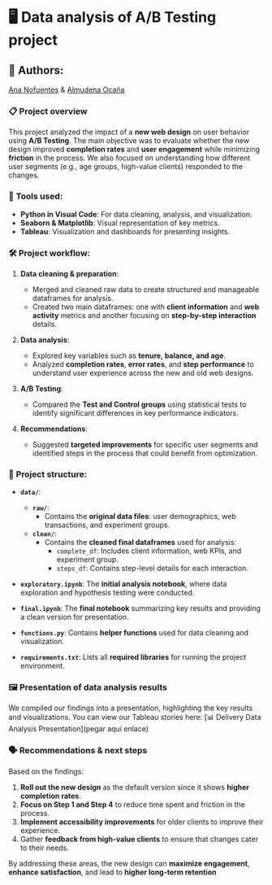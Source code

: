 # 🖥️ **Data analysis of A/B Testing project**

## 👥 **Authors**:
[Ana Nofuentes](https://www.linkedin.com/in/ana-nofuentes-solano-654026a3/) & [Almudena Ocaña](https://www.linkedin.com/in/almudena-ocaloga/)

### 📋 **Project overview**
This project analyzed the impact of a **new web design** on user behavior using **A/B Testing**. The main objective was to evaluate whether the new design improved **completion rates** and **user engagement** while minimizing **friction** in the process. We also focused on understanding how different user segments (e.g., age groups, high-value clients) responded to the changes.

### 🔧 **Tools used:**
- **Python in Visual Code**: For data cleaning, analysis, and visualization.
- **Seaborn & Matplotlib**: Visual representation of key metrics.
- **Tableau**: Visualization and dashboards for presenting insights.

### 🛠️ **Project workflow:**
1. **Data cleaning & preparation**:
   - Merged and cleaned raw data to create structured and manageable dataframes for analysis.
   - Created two main dataframes: one with **client information** and **web activity** metrics and another focusing on **step-by-step interaction** details.

2. **Data analysis**:
   - Explored key variables such as **tenure, balance, and age**.
   - Analyzed **completion rates**, **error rates**, and **step performance** to understand user experience across the new and old web designs.
   
3. **A/B Testing**:
   - Compared the **Test and Control groups** using statistical tests to identify significant differences in key performance indicators.
   
4. **Recommendations**:
   - Suggested **targeted improvements** for specific user segments and identified steps in the process that could benefit from optimization.

### 📂 **Project structure:**
- **`data/`**:
  - **`raw/`**:
    - Contains the **original data files**: user demographics, web transactions, and experiment groups.
  - **`clean/`**:
    - Contains the **cleaned final dataframes** used for analysis:
      - `complete_df`: Includes client information, web KPIs, and experiment group.
      - `steps_df`: Contains step-level details for each interaction.

- **`exploratory.ipynb`**: The **initial analysis notebook**, where data exploration and hypothesis testing were conducted.
- **`final.ipynb`**: The **final notebook** summarizing key results and providing a clean version for presentation.
- **`functions.py`**: Contains **helper functions** used for data cleaning and visualization.
- **`requirements.txt`**: Lists all **required libraries** for running the project environment.

### 🖼️ **Presentation of data analysis results**
We compiled our findings into a presentation, highlighting the key results and visualizations. You can view our Tableau stories here:
[📊 Delivery Data Analysis Presentation](pegar aquí enlace)

### 🗣️ **Recommendations & next steps**
Based on the findings:
1. **Roll out the new design** as the default version since it shows **higher completion rates**.
2. **Focus on Step 1 and Step 4** to reduce time spent and friction in the process.
3. **Implement accessibility improvements** for older clients to improve their experience.
4. Gather **feedback from high-value clients** to ensure that changes cater to their needs.

By addressing these areas, the new design can **maximize engagement**, **enhance satisfaction**, and lead to **higher long-term retention**

